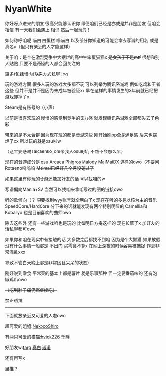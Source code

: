 # NyanWhite

你好呀点进来的朋友 很高兴能够认识你 即便咱们已经是亦或是并非是朋友 但咱会相信 有一天我们会遇上 相识 然后一起玩的！

如何称呼咱呢 喵白 白蛋糕 喵喵白 以及部分你知道的可能会拿去写谱的用名 或是真名x（但只有亲近的人才能这样）

关于咱：是个在激烈竞争中大摆烂的高中生笨蛋猫猫x ~~是女孩子不是mtf~~ 很想和别人贴贴 只要不是奇怪的人都会回关注的

更多(包括墙内)联系方式私聊.jpg

玩的游戏方面 很多人玩的游戏大多都不玩 可以列举为腾讯系游戏 例如吃鸡和王者这些 但并不是并不是因为未成年被验证xx 早在这样的事情发生的3年前就已经把游戏卸掉了x

Steam是有账号的（小声）

以前是很喜欢玩的 慢慢的感觉到竞争的无力感 就发现腾讯系游戏全部都失去了色彩

带来的是不太合群 因为现在玩的都是音游这些 刚开始刷pp全是满足感  后来也摆烂了xx 所以玩的就是osu啦w

（这里要感谢Taichenko_oni带我入osu的坑 不然不会那么早）

现在的音游成分是 [osu](https://osu.ppy.sh/users/31032767) Arcaea Phigros Malody MaiMaiDX 这样的owo（不要问Rotaeno呜呜呜 ~~Maimai已经好几个月没碰过了~~

如果这里有你玩的音游还能加好友的话 可以找咱的w

写谱偏向Mania+SV 当然可以找咱来拿咱写过的图的链接owo

听的歌倾向（？ 只要找到wyy账号就全明白了x 现在在听的多是以核为主的音乐 SpeedCore/HardCore 分下来的话就能发现有两个特别明显的 Camellia和Kobaryo 也是目前喜欢的曲师owo

除去这些外 还有一些游戏咱也是玩的 比如明日方舟这样的 现在长草了x 加好友的话私聊都可owo

如果你和咱在现实中有接触的话 大多数之后都找不到咱 因为是个大懒猫 如果放假没有什么事情一般都是 不出门 买零食不算x 在网上深夜的时候容易被捕捉 作息非常混乱xxx

导致不管白天晚上都是非常困且呆呆的状态）

刚好说到零食 平常买的基本上都是薯片 就是乐事那种 但一定要番茄味的 还有泡椒鸡爪owo

~~（吃到肚子痛仍然继续吃）~~ 

~~禁止诱捕~~

---

下面就放亲近又可爱的人啦owo

超可爱的姐姐:[NekocoShiro](http://twitter.com/lemonococoa)

有两只可爱的猫猫:[hvick226](https://twitter.com/hvick226w) [千畔](https://twitter.com/never7ko)

好朋友w:[targ](https://twitter.com/targ_muzik) [真白](https://twitter.com/sioesukision) [诺诺](https://twitter.com/noive123)

还有再写x

里推？
